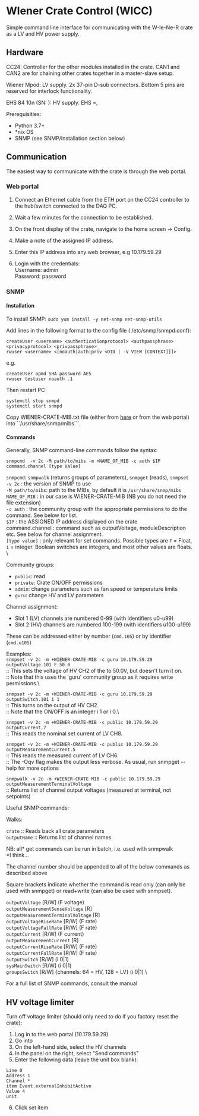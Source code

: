 # WIener Crate Control (WICC)

Simple command line interface for communicating with the W-Ie-Ne-R crate as a LV and HV power supply. 

## Hardware

CC24: Controller for the other modules installed in the crate. CAN1 and CAN2 are for chaining other crates together in a master-slave setup.

Wiener Mpod: LV supply. 2x 37-pin D-sub connectors. Bottom 5 pins are reserved for interlock functionality.  

EHS 84 10n (SN: ): HV supply. EHS =, 

Prerequisities:
- Python 3.7+
- *nix OS
- SNMP (see SNMP/Installation section below)

## Communication

The easiest way to communicate with the crate is through the web portal. 

### Web portal 

1. Connect an Ethernet cable from the ETH port on the CC24 controller to the hub/switch connected to the DAQ PC.

2. Wait a few minutes for the connection to be established.

3. On the front display of the crate, navigate to the home screen -> Config.

4. Make a note of the assigned IP address.

5. Enter this IP address into any web browser, e.g 10.179.59.29

6. Login with the credentials: \
Username: admin \
Password: password


### SNMP

#### Installation

To install SNMP: ```sudo yum install -y net-snmp net-snmp-utils```

Add lines in the following format to the config file ( /etc/snmp/snmpd.conf):
```
createUser <username> <authenticationprotocol> <authpassphrase> <privacyprotocol> <privpassphrase>
rwuser <username> <[noauth|auth|priv <OID | -V VIEW [CONTEXT]]]>
```
e.g.

```
createUser opmd SHA password AES
rwuser testuser noauth .1
```
Then restart PC
```
systemctl stop snmpd
systemctl start snmpd
```
Copy WIENER-CRATE-MIB.txt file (either from [here](https://iseg-hv.com/download/SOFTWARE/isegSNMPcontrol/current/WIENER-CRATE-MIB.txt) or from the web portal) into ``/usr/share/snmp/mibs```.

#### Commands

Generally, SNMP command-line commands follow the syntax:

```snmpcmd  -v 2c -M path/to/mibs -m +NAME_OF_MIB -c auth $IP command.channel [type Value]```

```snmpcmd```: ```snmpwalk``` (returns groups of parameters), ```snmpget``` (reads), ```snmpset```\
```-v 2c``` :  the version of SNMP to use \
```-M path/to/mibs```: path to the MIBs, by default it is ```/usr/share/snmp/mibs``` \
```NAME_OF_MIB``` : in our case is WIENER-CRATE-MIB (NB you do not need the file extension) \
```-c auth``` : the community group with the appropriate permissions to do the command. See below for list. \
```$IP``` : the ASSIGNED IP address displayed on the crate \
command.channel : command such as outputVoltage, moduleDescription etc. See below for channel assignment. \
```[type value]``` : only relevant for set commands. Possible types are ```F``` = Float, ```i``` = integer. Boolean switches are integers, and most other values are floats. \


Community groups:

- ```public```: read 
- ```private```: Crate ON/OFF permissions
- ```admin```: change parameters such as fan speed or temperature limits
- ```guru```: change HV and LV parameters

Channel assignment:

- Slot 1 (LV) channels are numbered 0-99 (with identifiers u0-u99)
- Slot 2 (HV) channels are numbered 100-199 (with identifiers u100-u199)

These can be addressed either by number (```cmd.105```) or by identifier (```cmd.u105```)

Examples:\
```snmpset -v 2c -m +WIENER-CRATE-MIB -c guru 10.179.59.29 outputVoltage.101 F 50.0```\
:: This sets the voltage of HV CH2 of the to 50.0V, but doesn't turn it on.\
:: Note that this uses the 'guru' community group as it requires write permissions.\

```snmpset -v 2c -m +WIENER-CRATE-MIB -c guru 10.179.59.29 outputSwitch.101 i 1```\
:: This turns on the output of HV CH2.\
:: Note that the ON/OFF is an integer i 1 or i 0.\

```snmpget -v 2c -m +WIENER-CRATE-MIB -c public 10.179.59.29 outputCurrent.7```\
:: This reads the nominal set current of LV CH8.

```snmpget -v 2c -m +WIENER-CRATE-MIB -c public 10.179.59.29 outputMeasurementCurrent.5```\
:: This reads the measured current of LV CH6. \
:: The -Oqv flag makes the output less verbose. As usual, run snmpget --help for more options

```snmpwalk -v 2c -m +WIENER-CRATE-MIB -c public 10.179.59.29 outputMeasurementTerminalVoltage```\
:: Returns list of channel output voltages (measured at terminal, not setpoints)


Useful SNMP commands:

Walks:

```crate``` :: Reads back all crate parameters \
```outputName``` :: Returns list of channel names

NB: all* get commands can be run in batch, i.e. used with snmpwalk\
*I think...

The channel number should be appended to all of the below commands as described above

Square brackets indicate whether the command is read only (can only be used with snmpget) or read+write (can also be used with snmpset).

```outputVoltage``` [R/W] (F voltage)\
```outputMeasurementSenseVoltage``` [R] \
```outputMeasurementTerminalVoltage``` [R]  \
```outputVoltageRiseRate``` [R/W] (F rate) \
```outputVoltageFallRate``` [R/W] (F rate) \
```outputCurrent``` [R/W] (F current) \
```outputMeasurementCurrent``` [R] \
```outputCurrentRiseRate``` [R/W] (F rate) \
```outputCurrentFallRate``` [R/W] (F rate) \
```outputSwitch``` [R/W] (i 0|1) \
```sysMainSwitch``` [R/W] (i 0|1) \
```groupsSwitch``` [R/W] {channels: 64 = HV, 128 = LV} (i 0|1) \

For a full list of SNMP commands, consult the manual 

## HV voltage limiter

Turn off voltage limiter (should only need to do if you factory reset the crate):
1. Log in to the web portal (10.179.59.29)
2. Go into 
3. On the left-hand side, select the HV channels 
4. In the panel on the right, select "Send commands"
5. Enter the following data (leave the unit box blank):

```
Line 0
Address 1
Channel *
item Event.externalInhibitActive
Value 4
unit 
```
6. Click set item

